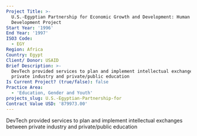 ```yaml
---
Project Title: >-
  U.S.-Egyptian Partnership for Economic Growth and Development: Human Resource
  Development Project
Start Year: '1996'
End Year: '1997'
ISO3 Code:
  - EGY
Region: Africa
Country: Egypt
Client/ Donor: USAID
Brief Description: >-
  DevTech provided services to plan and implement intellectual exchanges between
  private industry and private/public education
Is Current Project? (true/false): false
Practice Area:
  - 'Education, Gender and Youth'
projects_slug: U.S.-Egyptian-Partnership-for
Contract Value USD: '879973.00'
---
```

DevTech provided services to plan and implement intellectual exchanges between private industry and private/public education
